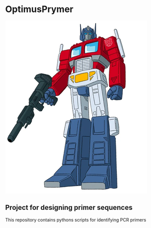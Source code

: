 
# OptimusPrymer
![OptimusPrymer](./figures/Optimus_Prime.webp)
## Project for designing primer sequences

This repository contains pythons scripts for identifying PCR primers

